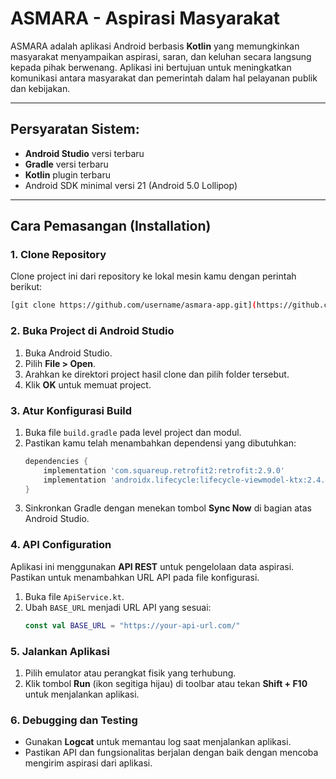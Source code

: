 # ASMARA - Aspirasi Masyarakat

ASMARA adalah aplikasi Android berbasis **Kotlin** yang memungkinkan masyarakat menyampaikan aspirasi, saran, dan keluhan secara langsung kepada pihak berwenang. Aplikasi ini bertujuan untuk meningkatkan komunikasi antara masyarakat dan pemerintah dalam hal pelayanan publik dan kebijakan.

---

## Persyaratan Sistem:
- **Android Studio** versi terbaru
- **Gradle** versi terbaru
- **Kotlin** plugin terbaru
- Android SDK minimal versi 21 (Android 5.0 Lollipop)

---

## Cara Pemasangan (Installation)

### 1. Clone Repository
Clone project ini dari repository ke lokal mesin kamu dengan perintah berikut:
```bash
[git clone https://github.com/username/asmara-app.git](https://github.com/kevinalfito69/ASMARA-Android.git)
```

### 2. Buka Project di Android Studio
1. Buka Android Studio.
2. Pilih **File > Open**.
3. Arahkan ke direktori project hasil clone dan pilih folder tersebut.
4. Klik **OK** untuk memuat project.

### 3. Atur Konfigurasi Build
1. Buka file `build.gradle` pada level project dan modul.
2. Pastikan kamu telah menambahkan dependensi yang dibutuhkan:
   ```gradle
   dependencies {
       implementation 'com.squareup.retrofit2:retrofit:2.9.0'
       implementation 'androidx.lifecycle:lifecycle-viewmodel-ktx:2.4.1'
   }
   ```
3. Sinkronkan Gradle dengan menekan tombol **Sync Now** di bagian atas Android Studio.

### 4. API Configuration
Aplikasi ini menggunakan **API REST** untuk pengelolaan data aspirasi. Pastikan untuk menambahkan URL API pada file konfigurasi.

1. Buka file `ApiService.kt`.
2. Ubah `BASE_URL` menjadi URL API yang sesuai:
   ```kotlin
   const val BASE_URL = "https://your-api-url.com/"
   ```

### 5. Jalankan Aplikasi
1. Pilih emulator atau perangkat fisik yang terhubung.
2. Klik tombol **Run** (ikon segitiga hijau) di toolbar atau tekan **Shift + F10** untuk menjalankan aplikasi.

### 6. Debugging dan Testing
- Gunakan **Logcat** untuk memantau log saat menjalankan aplikasi.
- Pastikan API dan fungsionalitas berjalan dengan baik dengan mencoba mengirim aspirasi dari aplikasi.
